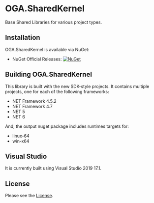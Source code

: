 # OGA.SharedKernel
Base Shared Libraries for various project types.

## Installation

OGA.SharedKernel is available via NuGet:

* NuGet Official Releases: [![NuGet](https://img.shields.io/nuget/vpre/OGA.SharedKernel.svg?label=NuGet)](https://www.nuget.org/packages/OGA.SharedKernel)


## Building OGA.SharedKernel

This library is built with the new SDK-style projects.
It contains multiple projects, one for each of the following frameworks:
* NET Framework 4.5.2
* NET Framework 4.7
* NET 5
* NET 6

And, the output nuget package includes runtimes targets for:
* linux-64
* win-x64


## Visual Studio

It is currently built using Visual Studio 2019 17.1.

## License

Please see the [License](LICENSE).
